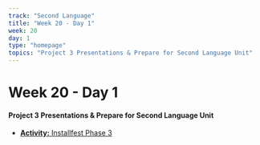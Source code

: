```yaml
---
track: "Second Language"
title: "Week 20 - Day 1"
week: 20
day: 1
type: "homepage"
topics: "Project 3 Presentations & Prepare for Second Language Unit"
---
```



# Week 20 - Day 1

#### Project 3 Presentations & Prepare for Second Language Unit
- [**Activity:** Installfest Phase 3](/second-language/week-20/day-1/lecture-materials/prepare-for-second-language-unit)

